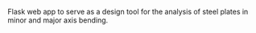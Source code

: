 Flask web app to serve as a design tool for the analysis of steel plates in minor and major axis bending.
